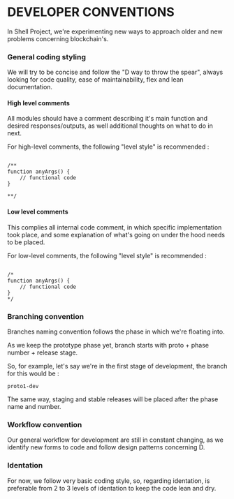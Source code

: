# DEVELOPER CONVENTIONS

In Shell Project, we're experimenting new ways to approach older and new problems concerning blockchain's.


### General coding styling

We will try to be concise and follow the "D way to throw the spear", always looking for code quality, ease of maintainability, flex and lean documentation.

#### High level comments

All modules should have a comment describing it's main function and desired responses/outputs, as well additional thoughts on what to do in next.

For high-level comments, the following "level style" is recommended :

```

/**
function anyArgs() {
    // functional code
}

**/

```

#### Low level comments

This complies all internal code comment, in which specific implementation took place, and some explanation of what's going on under the hood needs to be placed. 

For low-level comments, the following "level style" is recommended :

```

/*
function anyArgs() {
    // functional code
}
*/

```


### Branching convention

Branches naming convention follows the phase in which we're floating into.

As we keep the prototype phase yet, branch starts with proto + phase number + release stage.

So, for example, let's say we're in the first stage of development, the branch for this would be :

```
proto1-dev

```

The same way, staging and stable releases will be placed after the phase name and number.

### Workflow convention

Our general workflow for development are still in constant changing, as we identify new forms to code and follow design patterns concerning D.

### Identation

For now, we follow very basic coding style, so, regarding identation, is preferable from 2 to 3 levels of identation to keep the code lean and dry.
